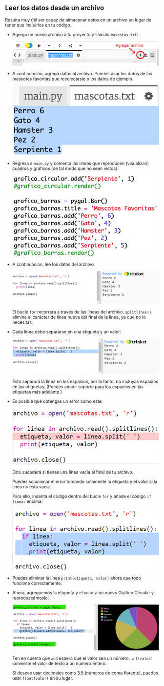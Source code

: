 ## Leer los datos desde un archivo

Resulta muy útil ser capaz de almacenar datos en un archivo en lugar de tener que incluirlos en tu código.

+ Agrega un nuevo archivo a tu proyecto y llámalo `mascotas.txt`:
    
    ![captura de pantalla](images/pets-file.png)

+ A continuación, agrega datos al archivo. Puedes usar los datos de las mascotas favoritas que recolectaste o los datos de ejemplo.
    
    ![captura de pantalla](images/pets-data.png)

+ Regresa a `main.py` y comenta las líneas que reprodúcen (visualizan) cuadros y gráficos (de tal modo que no sean vistos):
    
    ![captura de pantalla](images/pets-comment.png)

+ A continuación, lee los datos del archivo.
    
    ![captura de pantalla](images/pets-read.png)
    
    El bucle `for` recorrerá a través de las líneas del archivo. `splitlines()` elimina el carácter de línea nueva del final de la línea, ya que no lo necesitas.

+ Cada línea debe separarse en una etiqueta y un valor:
    
    ![captura de pantalla](images/pets-split.png)
    
    Esto separará la línea en los espacios, por lo tanto, no incluyas espacios en las etiquetas. (Puedes añadir soporte para los espacios en las etiquetas más adelante.)

+ Es posible que obtengas un error como este:
    
    ![captura de pantalla](images/pets-error.png)
    
    Esto sucederá si tienes una línea vacía al final de tu archivo.
    
    Puedes solucionar el error tomando solamente la etiqueta y el valor si la línea no está vacía.
    
    Para ello, indenta el código dentro del bucle `for` y añade el código `if linea:` encima:
    
    ![captura de pantalla](images/pets-fix.png)

+ Puedes eliminar la línea `print(etiqueta, valor)` ahora que todo funciona correctamente.

+ Ahora, agreguemos la etiqueta y el valor a un nuevo Gráfico Circular y reproduzcámoslo:
    
    ![captura de pantalla](images/pets-pie2.png)
    
    Ten en cuenta que `add` espera que el valor sea un número, `int(valor)` convierte el valor de texto a un número entero.
    
    Si deseas usar decimales como 3.5 (números de coma flotante), puedes usar `float(valor)` en su lugar.